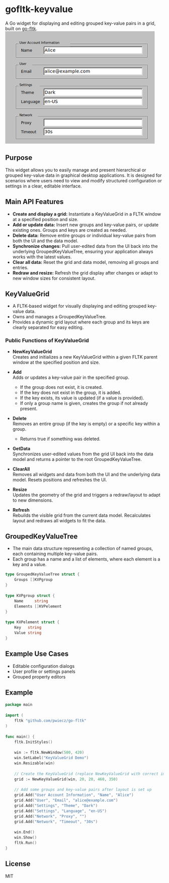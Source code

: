 # gofltk-keyvalue

A Go widget for displaying and editing grouped key-value pairs in a grid, built on [go-fltk](https://github.com/pwiecz/go-fltk).
![KeyValueGrid Screenshot](./KeyValueGrid.png)

## Purpose

This widget allows you to easily manage and present hierarchical or grouped key-value data in graphical desktop applications. It is designed for scenarios where users need to view and modify structured configuration or settings in a clear, editable interface.

## Main API Features

- **Create and display a grid:** Instantiate a KeyValueGrid in a FLTK window at a specified position and size.
- **Add or update data:** Insert new groups and key-value pairs, or update existing ones. Groups and keys are created as needed.
- **Delete data:** Remove entire groups or individual key-value pairs from both the UI and the data model.
- **Synchronize changes:** Pull user-edited data from the UI back into the underlying GroupedKeyValueTree, ensuring your application always works with the latest values.
- **Clear all data:** Reset the grid and data model, removing all groups and entries.
- **Redraw and resize:** Refresh the grid display after changes or adapt to new window sizes for consistent layout.


## KeyValueGrid

- A FLTK-based widget for visually displaying and editing grouped key-value data.
- Owns and manages a GroupedKeyValueTree.
- Provides a dynamic grid layout where each group and its keys are clearly separated for easy editing.

### Public Functions of KeyValueGrid

- **NewKeyValueGrid**  
  Creates and initializes a new KeyValueGrid within a given FLTK parent window at the specified position and size.

- **Add**  
  Adds or updates a key-value pair in the specified group.  
  - If the group does not exist, it is created.
  - If the key does not exist in the group, it is added.
  - If the key exists, its value is updated (if a value is provided).
  - If only a group name is given, creates the group if not already present.

- **Delete**  
  Removes an entire group (if the key is empty) or a specific key within a group.  
  - Returns true if something was deleted.

- **GetData**  
  Synchronizes user-edited values from the grid UI back into the data model and returns a pointer to the root GroupedKeyValueTree.

- **ClearAll**  
  Removes all widgets and data from both the UI and the underlying data model. Resets positions and refreshes the UI.

- **Resize**  
  Updates the geometry of the grid and triggers a redraw/layout to adapt to new dimensions.

- **Refresh**  
  Rebuilds the visible grid from the current data model. Recalculates layout and redraws all widgets to fit the data.

## GroupedKeyValueTree

- The main data structure representing a collection of named groups, each containing multiple key-value pairs.
- Each group has a name and a list of elements, where each element is a key and a value.

```go
type GroupedKeyValueTree struct {
    Groups []KVPgroup
}

type KVPgroup struct {
    Name     string
    Elements []KVPelement
}

type KVPelement struct {
    Key   string
    Value string
}
```

## Example Use Cases

- Editable configuration dialogs
- User profile or settings panels
- Grouped property editors

## Example

```go
package main

import (
	fltk "github.com/pwiecz/go-fltk"
)

func main() {
	fltk.InitStyles()

	win := fltk.NewWindow(500, 420)
	win.SetLabel("KeyValueGrid Demo")
	win.Resizable(win)

	// Create the KeyValueGrid (replace NewKeyValueGrid with correct import if needed)
	grid := NewKeyValueGrid(win, 20, 20, 460, 350)

	// Add some groups and key-value pairs after layout is set up
	grid.Add("User Account Information", "Name", "Alice")
	grid.Add("User", "Email", "alice@example.com")
	grid.Add("Settings", "Theme", "Dark")
	grid.Add("Settings", "Language", "en-US")
	grid.Add("Network", "Proxy", "")
	grid.Add("Network", "Timeout", "30s")

	win.End()
	win.Show()
	fltk.Run()
}
```

## License

MIT